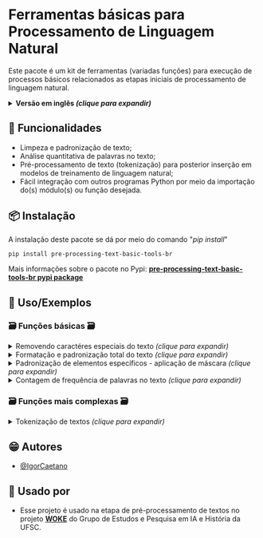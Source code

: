 
# Ferramentas básicas para Processamento de Linguagem Natural

Este pacote é um kit de ferramentas (variadas funções) para execução de processos básicos relacionados as etapas iniciais de processamento de linguagem natural.

<details>
  <summary><b>Versão em inglês  <i>(clique para expandir)</i></b></summary>
  <br><ul>
  <li><i><a href="https://pypi.org/project/pre-processing-text-basic-tools/">Pypi package english version</a></i></li>
  <li><i><a href="https://github.com/IgorCaetano/pre_processing_text_basic_tools">GitHub repository english version</a></i></li></ul>
</details>


## 🤩 Funcionalidades

- Limpeza e padronização de texto;
- Análise quantitativa de palavras no texto;
- Pré-processamento de texto (tokenização) para posterior inserção em modelos de treinamento de linguagem natural;
- Fácil integração com outros programas Python por meio da importação do(s) módulo(s) ou função desejada.


## 📦 Instalação

A instalação deste pacote se dá por meio do comando "*pip install*"

```bash
pip install pre-processing-text-basic-tools-br
```

Mais informações sobre o pacote no Pypi: <b><a href="https://pypi.org/project/pre-processing-text-basic-tools-br/">pre-processing-text-basic-tools-br pypi package</a></b>


## 📜 Uso/Exemplos

### 🗃 Funções básicas 🗃


<details>
  <summary>Removendo caractéres especiais do texto  <i>(clique para expandir)</i></summary>
  <br>
  
  ```python
  from pre_processing_text_basic_tools_br import removerCaracteresEspeciais
  
  texto = "Este é um $ exemplo, de texto? com caractéres# especiai.s. Quero limpá-lo!!!"
  
  texto_limpo = removerCaracteresEspeciais(texto)
  
  print(texto_limpo)
  
  
  
  >>>"Este é um exemplo de texto com caractéres especiais Quero limpá-lo"
  ```

  <details>
    <summary>Observação importante sobre palavras com hífen  <i>(clique para expandir)</i></summary>
    <br>
    É importante destacar que as funções foram pensadas para aplicações diretas para a língua portuguesa. Com isso, palavras com hífen, como sexta-feira, não tem seu caracter especial "-" removido por padrão, mas pode-se optar pela remoção dos hífens de tais palavras       usando o parâmetro <i>remover_hifen_de_palavras</i>, passando para <i>True</i>. Ainda, se quiser que os hífens não sejam substituídos por um espaço " ", pode-se passar o parâmetro <i>tratamento_personalizado</i> para <i>False</i>, o qual substitui caractéres "/",       "\" e "-" para " ".   
    <br><br>
    
  ```python
  from pre_processing_text_basic_tools_br import removerCaracteresEspeciais

  texto = '''Hoje é sexta-feira e dia 09/03/2024! Ou ainda 09-03-2024.'''


  texto_limpo = removerCaracteresEspeciais(texto,remover_hifen_de_palavras=True)

  print(texto_limpo)



  >>>"Hoje é sexta feira e dia 09 03 2024 Ou ainda 09 03 2024"
  ```
  </details>
</details>


<details>
  <summary>Formatação e padronização total do texto  <i>(clique para expandir)</i></summary>
  <br>
  
  ```python
  from pre_processing_text_basic_tools_br import formatacaoTotalDeTexto
  
  texto = "Este é um $ exemplo, de texto? que/ que.ro# formatar e&*. padronizar!?"
  
  texto_formatado = formatacaoTotalDeTexto(texto=texto,
                                           padronizar_texto_para_minuscula=True,
                                           remover_caracteres_especiais=True,
                                           remover_caracteres_mais_que_especiais=True,
                                           remover_espacos_em_branco_em_excesso=True,
                                           padronizar_com_unidecode=True)
  
  print(texto_formatado)
  
  
  
  >>>"este e um exemplo de texto que quero formatar e padronizar"
  ```
</details>

<details>
  <summary>Padronização de elementos específicos - aplicação de máscara  <i>(clique para expandir)</i></summary>
  <br>
  
  ```python
  from pre_processing_text_basic_tools_br import formatacaoTotalDeTexto
  
  texto = '''Se eu tiver um texto com e-mail tipo esteehumemail@gmail.com ou 
  noreply@hotmail.com ou até mesmo emaildeteste@yahoo.com.br.
  Além disso terei também vários telefones do tipo +55 48 911223344 ou 
  4890011-2233 e por que não um fixo do tipo 48 0011-2233?
  Pode-se ter também datas como 12/12/2024 ou 2023-06-12 em variados tipos 
  tipo 1/2/24
  E se o texto tiver muito dinheiro envolvido? Falamos de R$ 200.000,00 ou 
  R$200,00 ou até com 
  a formatação errada tipo R$   2500!
  Além disso podemos simplesmente padronizar números como 123123 ou 24 ou 
  129381233 ou até mesmo 1.200.234!'''
  
  texto_formatado = formatacaoTotalDeTexto(texto=texto,                                        
                                           padronizar_com_unidecode=True,
                                           padronizar_datas=True,
                                           padrao_data='_data_',
                                           padronizar_dinheiros=True,
                                           padrao_dinheiro='$',
                                           padronizar_emails=True,
                                           padrao_email='_email_',
                                           padronizar_telefone_celular=True,
                                           padrao_tel='_tel_',
                                           padronizar_numeros=True,
                                           padrao_numero='0',
                                           padronizar_texto_para_minuscula=True)
  
  print(texto_formatado)
  
  
  
  >>>"""se eu tiver um texto com e-mail tipo _email_ ou _email_ ou ate mesmo _email_
  alem disso terei tambem varios telefones do tipo _tel_ ou _tel_ e por que nao um fixo do tipo _tel_
  pode-se ter tambem datas como _data_ ou _data_ em variados tipos tipo _data_
  e se o texto tiver muito dinheiro envolvido falamos de $ ou $ ou ate com 
  a formatacao errada tipo $
  alem disso podemos simplesmente padronizar numeros como 0 ou 0 ou 0 ou ate mesmo 0"""
  ```
</details>

<details>
  <summary>Contagem de frequência de palavras no texto  <i>(clique para expandir)</i></summary>
  <br>
  
  Este kit de funções permite realizar a contagem de palavras em um texto. Por padrão, ele elimina da contagem as palavras contidas na lista de palavras de escape para calcular a frequência: <i>lista_com_palavras_de_escape_padrao_frequencia</i>. Caso queira desativar esta funcionalidade, basta passar como parâmetro "<i>remover_palavras_de_escape</i>=True". Abaixo temos um exemplo de um uso simples da função de contar a frequência de uma palavra numa determinada frase:

  ```python
  from pre_processing_text_basic_tools_br import contarFrequenciaDePalavras

  texto = '''Aqui vai mais um exemplo de texto de exemplo para uma 
  demonstração de contagem de palavras num texto de exemplo com 
  várias palavras.'''

  frequencias = contarFrequenciaDePalavras(texto=texto)

  for freq in frequencias:
      print(freq)
  
  
  >>>('exemplo', 3)
  ('texto', 2)
  ('palavras', 2)
  ('aqui', 1)
  ('vai', 1)
  ('demonstração', 1)
  ('contagem', 1)
  ('várias', 1)
  ```

  Podemos também selecionar palavras específicas para realização da contagem, passando a lista de palavras no parâmetro <i>palavras_especificas</i>:

  ```python
  from pre_processing_text_basic_tools_br import contarFrequenciaDePalavras

  texto = '''Aqui vai mais um exemplo de texto de exemplo para uma 
  demonstração de contagem de palavras num texto de exemplo com 
  várias palavras.'''

  frequencias = contarFrequenciaDePalavras(texto=texto,palavras_especificas=['aqui','vai','texto','exemplo','contagem'])

  for freq in frequencias:
      print(freq)

    
  >>>('exemplo', 3)
  ('texto', 2)
  ('aqui', 1)
  ('vai', 1)
  ('contagem', 1)
  ```

  Ainda, pode-se solicitar que seja retornado apenas um valor <i>x</i> de resultados do topo da listagem de frequências. No exemplo abaixo, queremos apenas os top 3 mais frequentes da listagem passada (caso a listagem de palavras específicas não seja passada, o valor n_top sera da listagem padrão de todas as palavras do texto).

  ```python
  from pre_processing_text_basic_tools_br import contarFrequenciaDePalavras

  texto = '''Aqui vai mais um exemplo de texto de exemplo para uma 
  demonstração de contagem de palavras num texto de exemplo com 
  várias palavras.'''

  frequencias = contarFrequenciaDePalavras(texto=texto,palavras_especificas=['aqui','vai','texto','exemplo','contagem'],n_top=3)

  for freq in frequencias:
      print(freq)


  >>>('exemplo', 3)
  ('texto', 2)
  ('aqui', 1)
  ```


</details>


### 🗃 Funções mais complexas 🗃

<details>
  <summary>Tokenização de textos  <i>(clique para expandir)</i></summary>
  <br> 
  
  ```python
  from pre_processing_text_basic_tools_br.main import tokenizarTexto
  
  texto = '''Este é mais um texto de exemplo para a tokenização!!! Vamos usar caractéres, 
  especiais também @igorc.s e segue lá?!'''
  
  tokenizacao = tokenizarTexto(texto)
  
  print(tokenizacao)
  
  
  
  >>>['este', 'é', 'mais', 'um', 'texto', 'de', 'exemplo', 'para', 'a', 'tokenização', 'vamos', 'usar', 'caractéres', 'especiais', 'também', 'igorcs', 'e', 'segue', 'lá']
  ```

  <br>
  <details>
    <summary>Tokenização removendo palavras de escape/stopwords  <i>(clique para expandir)</i></summary>
    <br>
    Palavras de escape ou stopwords são palavras que não apresentam muito significado em frases, dessa forma algumas aplicações, a fim de otimizarem seu processamento e tempo de treinamento, removem tais palavras do corpus de texto. Alguns exemplos de stopwords               comuns       são artigos e preposições.
    <br><br>
          
  ```python
    from pre_processing_text_basic_tools_br import tokenizarTexto
  
    texto = '''Este é mais um texto de exemplo para a tokenização!!! Vamos usar caractéres, 
    especiais também @igorc.s e segue lá?!'''
  
    tokenizacao = tokenizarTexto(texto,remover_palavras_de_escape=True)
  
    print(tokenizacao)
  
  
  
    >>>['este', 'é', 'mais', 'um', 'texto', 'exemplo', 'para', 'tokenização', 'vamos', 'usar', 'caractéres', 'especiais', 'também', 'igorcs', 'segue', 'lá']
  ```
  
  </details>
  
  <details>
    <summary>Tokenização removendo palavras de escape/stopwords com lista de stopwords personalizada  <i>(clique para expandir)</i></summary>
    <br>
    Podemos também selecionar uma lista de stopwords personalizada, adicionando ou removendo da lista padrão <i>lista_com_palavras_de_escape_padrao_tokenizacao</i> ou até mesmo criando uma lista totalmente única.
    <br><br>
  
  ```python
  from pre_processing_text_basic_tools_br import tokenizarTexto
  from pre_processing_text_basic_tools_br import lista_com_palavras_de_escape_padrao_tokenizacao

  texto = '''Este é mais um texto de exemplo para a tokenização!!! Vamos usar caractéres, 
  especiais também @igorc.s e segue lá?!'''

  lista_stop_words_personalizada = lista_com_palavras_de_escape_padrao_tokenizacao + ['este','mais','um','para','também','lá']

  tokenizacao = tokenizarTexto(texto,remover_palavras_de_escape=True,lista_com_palavras_de_escape=lista_stop_words_personalizada)

  print(tokenizacao)



  >>>['este', 'é', 'texto', 'exemplo', 'tokenização', 'vamos', 'usar', 'caractéres', 'especiais', 'igorcs', 'segue']
  ```
  
  </details>
  
  <details>
    <summary>Tokenização mais completa  <i>(clique para expandir)</i></summary>
    <br>
    Pode-se também utilizar uma formatação prévia antes do processo de tokenização. No exemplo abaixo passa-se o texto para a forma canônica antes de tokenizá-lo. Ou seja, palavras como "coração" passam a ser "coracao", perdendo seus acentos, "ç", etc.
    <br><br>
      
  ```python
  from pre_processing_text_basic_tools_br import tokenizarTexto
  from pre_processing_text_basic_tools_br import lista_com_palavras_de_escape_padrao_tokenizacao

  texto = '''Este é mais um texto de exemplo para a tokenização!!! Vamos usar caractéres, 
  especiais também @igorc.s e segue lá?!'''

  lista_stop_words_personalizada = lista_com_palavras_de_escape_padrao_tokenizacao + ['este','mais','um','para','também','lá']

  texto = formatacaoTotalDeTexto(texto,padronizar_forma_canonica=True)

  tokenizacao = tokenizarTexto(texto=texto,
                               remover_palavras_de_escape=True,
                               lista_com_palavras_de_escape=lista_stop_words_personalizada,
                               desconsiderar_acentuacao_nas_palavras_de_escape=True)

  print(tokenizacao)



  >>>['texto', 'exemplo', 'tokenizacao', 'vamos', 'usar', 'caracteres', 'especiais', 'igorcs', 'segue']
  ```
  
  </details>
  
</details>




## 😁 Autores

- [@IgorCaetano](https://github.com/IgorCaetano)


## 🤝 Usado por



- Esse projeto é usado na etapa de pré-processamento de textos no projeto **[WOKE](https://github.com/iaehistoriaUFSC/Repositorio_UFSC)** do Grupo de Estudos e Pesquisa em IA e História da UFSC.
